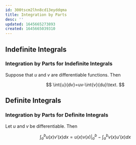 ```yaml
---
id: 300tscm2lhn8cd13eyddqma
title: Integration by Parts
desc: ''
updated: 1645665273893
created: 1645665039310
---
```


## Indefinite Integrals

### Integration by Parts for Indefinite Integrals

Suppose that $u$ and $v$ are differentiable functions. Then

$$
\int{u}{dv}=uv-\int{v}{du}\text.
$$

## Definite Integrals

### Integration by Parts for Definite Integrals

Let $u$ and $v$ be differentiable. Then

$$
\int_a^b{u(x)v\prime(x)}{dx}=u(x)v(x)|_a^b-\int_a^b{v(x)u\prime(x)}{dx}
$$